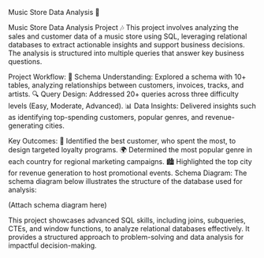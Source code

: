 
Music Store Data Analysis 🎵

Music Store Data Analysis Project 🎶
This project involves analyzing the sales and customer data of a music store using SQL, leveraging relational databases to extract actionable insights and support business decisions. The analysis is structured into multiple queries that answer key business questions.

Project Workflow:
📝 Schema Understanding: Explored a schema with 10+ tables, analyzing relationships between customers, invoices, tracks, and artists.
🔍 Query Design: Addressed 20+ queries across three difficulty levels (Easy, Moderate, Advanced).
📊 Data Insights: Delivered insights such as identifying top-spending customers, popular genres, and revenue-generating cities.

Key Outcomes:
🎯 Identified the best customer, who spent the most, to design targeted loyalty programs.
🌍 Determined the most popular genre in each country for regional marketing campaigns.
🏙️ Highlighted the top city for revenue generation to host promotional events.
Schema Diagram:
The schema diagram below illustrates the structure of the database used for analysis:

(Attach schema diagram here)

This project showcases advanced SQL skills, including joins, subqueries, CTEs, and window functions, to analyze relational databases effectively. It provides a structured approach to problem-solving and data analysis for impactful decision-making.
